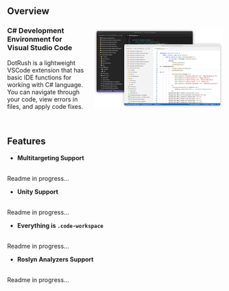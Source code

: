 ## Overview

<img align="right" width="60%" src="assets/image1.png" style="padding: 2% 0% 0% 4%"/>

### C# Development Environment for Visual Studio Code
DotRush is a lightweight VSCode extension that has basic IDE functions for working with C# language. You can navigate through your code, view errors in files, and apply code fixes.

<br clear="right"/>

## Features

* **Multitargeting Support**
</br>
Readme in progress...

* **Unity Support**
</br>
Readme in progress...

* **Everything is `.code-workspace`**
</br>
Readme in progress...

* **Roslyn Analyzers Support**
</br>
Readme in progress...




